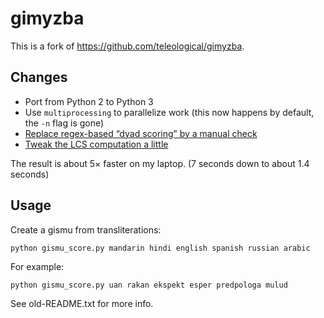 # gimyzba
This is a fork of https://github.com/teleological/gimyzba.

## Changes
- Port from Python 2 to Python 3
- Use `multiprocessing` to parallelize work (this now happens by default, the `-n` flag is gone)
- [Replace regex-based “dyad scoring” by a manual check](https://github.com/lynn/gimyzba/commit/40b3b68288ccb92eb126916fdb98eb54ac2aae89)
- [Tweak the LCS computation a little](https://github.com/lynn/gimyzba/commit/3d8385129b2c5dc76dd5774c1aca62d029a081ec)

The result is about 5× faster on my laptop. (7 seconds down to about 1.4 seconds)

## Usage

Create a gismu from transliterations:

    python gismu_score.py mandarin hindi english spanish russian arabic

For example:

    python gismu_score.py uan rakan ekspekt esper predpologa mulud

See old-README.txt for more info.
